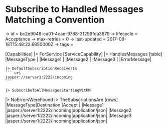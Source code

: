 # Subscribe to Handled Messages Matching a Convention

-> id = bc2e9048-ca01-4cae-9788-31299fda3879
-> lifecycle = Acceptance
-> max-retries = 0
-> last-updated = 2017-08-18T15:48:22.6850000Z
-> tags = 

[Capabilities]
|> ForService
    [ServiceCapability]
    |> HandlesMessages
        [table]
        |MessageType |
        |Message1    |
        |Message2    |
        |Message3    |
        |ErrorMessage|

    |> DefaultSubscriptionReceiverIs
    ``` uri
    jasper://server1:2222/incoming
    ```

    |> SubscribeToAllMessagesStartingWithM

|> NoErrorsWereFound
|> TheSubscriptionsAre
    [rows]
    |MessageType|Destination                   |Accept          |
    |Message1   |jasper://server1:2222/incoming|application/json|
    |Message2   |jasper://server1:2222/incoming|application/json|
    |Message3   |jasper://server1:2222/incoming|application/json|

~~~
